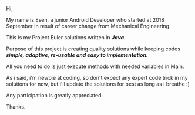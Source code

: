 Hi,

My name is Esen, a junior Android Developer who started at 2018 September in result of career change from Mechanical Engineering.

This is my Project Euler solutions written in ***Java.***

Purpose of this project is creating quality solutions while keeping codes ***simple, adaptive, re-usable and easy to implementation.***

All you need to do is just execute methods with needed variables in Main.

As i said, i'm newbie at coding, so don't expect any expert code trick in my solutions for now, but i'll update the solutions for best as long as i breathe :)

Any participation is greatly appreciated.

Thanks.
